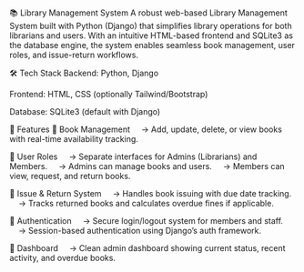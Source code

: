 📚 Library Management System
A robust web-based Library Management System built with Python (Django) that simplifies library operations for both librarians and users. With an intuitive HTML-based frontend and SQLite3 as the database engine, the system enables seamless book management, user roles, and issue-return workflows.

🛠 Tech Stack
Backend: Python, Django

Frontend: HTML, CSS (optionally Tailwind/Bootstrap)

Database: SQLite3 (default with Django)

🚩 Features
🔹 Book Management
    → Add, update, delete, or view books with real-time availability tracking.

🔹 User Roles
    → Separate interfaces for Admins (Librarians) and Members.
    → Admins can manage books and users.
    → Members can view, request, and return books.

🔹 Issue & Return System
    → Handles book issuing with due date tracking.
    → Tracks returned books and calculates overdue fines if applicable.

🔹 Authentication
    → Secure login/logout system for members and staff.
    → Session-based authentication using Django’s auth framework.

🔹 Dashboard
    → Clean admin dashboard showing current status, recent activity, and overdue books.

